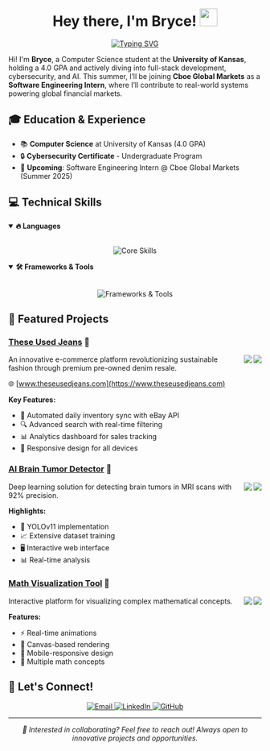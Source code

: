 <h1 align="center">Hey there, I'm Bryce! <img src="https://media.giphy.com/media/hvRJCLFzcasrR4ia7z/giphy.gif" width="35"></h1>

<p align="center">
  <a href="https://git.io/typing-svg"><img src="https://readme-typing-svg.demolab.com?font=Fira+Code&weight=600&size=24&pause=100&color=6E97F7&center=true&vCenter=true&random=false&width=435&lines=Computer+Science+Student;Software+Engineer;Full-Stack+Developer;AI+Enthusiast" alt="Typing SVG" /></a>
</p>


Hi! I'm **Bryce**, a Computer Science student at the **University of Kansas**, holding a 4.0 GPA and actively diving into full-stack development, cybersecurity, and AI. This summer, I’ll be joining **Cboe Global Markets** as a **Software Engineering Intern**, where I’ll contribute to real-world systems powering global financial markets.

## 🎓 Education & Experience

- 📚 **Computer Science** at University of Kansas (4.0 GPA)
- 🔒 **Cybersecurity Certificate** - Undergraduate Program
- 💼 **Upcoming**: Software Engineering Intern @ Cboe Global Markets (Summer 2025)

## 💻 Technical Skills

<details open>
<summary><b>🔥 Languages</b></summary>
<br>
<p align="center">
  <img src="https://skillicons.dev/icons?i=cpp,c,py,js,html,css" alt="Core Skills"/>
</p>
</details>

<details open>
<summary><b>🛠️ Frameworks & Tools</b></summary>
<br>
<p align="center">
  <img src="https://skillicons.dev/icons?i=next,react,tailwind,nodejs,mongodb,tensorflow,git,github,linux" alt="Frameworks & Tools"/>
</p>
</details>

## 🚀 Featured Projects

### [These Used Jeans](https://www.theseusedjeans.com) 👖
<img align="right" src="https://img.shields.io/badge/Next.js-black?style=for-the-badge&logo=next.js&logoColor=white"/>
<img align="right" src="https://img.shields.io/badge/MongoDB-4EA94B?style=for-the-badge&logo=mongodb&logoColor=white"/>

An innovative e-commerce platform revolutionizing sustainable fashion through premium pre-owned denim resale.

🌐 [www.theseusedjeans.com](https://www.theseusedjeans.com)

**Key Features:**
- 🔄 Automated daily inventory sync with eBay API
- 🔍 Advanced search with real-time filtering
- 📊 Analytics dashboard for sales tracking
- 📱 Responsive design for all devices

### [AI Brain Tumor Detector](https://github.com/brycemartin04/Brain-Tumor-Detector) 🧠
<img align="right" src="https://img.shields.io/badge/TensorFlow-FF6F00?style=for-the-badge&logo=tensorflow&logoColor=white"/>
<img align="right" src="https://img.shields.io/badge/Flask-000000?style=for-the-badge&logo=flask&logoColor=white"/>

Deep learning solution for detecting brain tumors in MRI scans with 92% precision.

**Highlights:**
- 🎯 YOLOv11 implementation
- 📈 Extensive dataset training
- 🖥️ Interactive web interface
- 📊 Real-time analysis

### [Math Visualization Tool](https://github.com/brycemartin04/Visualizer) 📐
<img align="right" src="https://img.shields.io/badge/JavaScript-F7DF1E?style=for-the-badge&logo=javascript&logoColor=black"/>
<img align="right" src="https://img.shields.io/badge/HTML5-E34F26?style=for-the-badge&logo=html5&logoColor=white"/>

Interactive platform for visualizing complex mathematical concepts.

**Features:**
- ⚡ Real-time animations
- 🎨 Canvas-based rendering
- 📱 Mobile-responsive design
- 🧮 Multiple math concepts

## 🤝 Let's Connect!

<p align="center">
  <a href="mailto:brycemartin@ku.edu">
    <img src="https://img.shields.io/badge/Email-D14836?style=for-the-badge&logo=gmail&logoColor=white" alt="Email"/>
  </a>
  <a href="https://www.linkedin.com/in/brycemartin04/">
    <img src="https://img.shields.io/badge/LinkedIn-0077B5?style=for-the-badge&logo=linkedin&logoColor=white" alt="LinkedIn"/>
  </a>
  <a href="https://github.com/brycemartin04">
    <img src="https://img.shields.io/badge/GitHub-100000?style=for-the-badge&logo=github&logoColor=white" alt="GitHub"/>
  </a>
</p>

---

<p align="center">
  <i>🌟 Interested in collaborating? Feel free to reach out! Always open to innovative projects and opportunities.</i>
</p>

